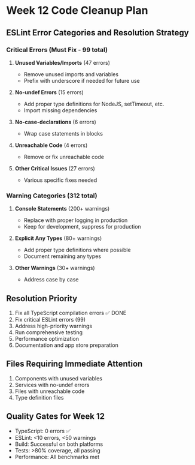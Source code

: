 # Week 12 Code Cleanup Plan

## ESLint Error Categories and Resolution Strategy

### Critical Errors (Must Fix - 99 total)
1. **Unused Variables/Imports** (47 errors)
   - Remove unused imports and variables
   - Prefix with underscore if needed for future use

2. **No-undef Errors** (15 errors)
   - Add proper type definitions for NodeJS, setTimeout, etc.
   - Import missing dependencies

3. **No-case-declarations** (6 errors)
   - Wrap case statements in blocks

4. **Unreachable Code** (4 errors)
   - Remove or fix unreachable code

5. **Other Critical Issues** (27 errors)
   - Various specific fixes needed

### Warning Categories (312 total)
1. **Console Statements** (200+ warnings)
   - Replace with proper logging in production
   - Keep for development, suppress for production

2. **Explicit Any Types** (80+ warnings)
   - Add proper type definitions where possible
   - Document remaining any types

3. **Other Warnings** (30+ warnings)
   - Address case by case

## Resolution Priority
1. Fix all TypeScript compilation errors ✅ DONE
2. Fix critical ESLint errors (99)
3. Address high-priority warnings
4. Run comprehensive testing
5. Performance optimization
6. Documentation and app store preparation

## Files Requiring Immediate Attention
1. Components with unused variables
2. Services with no-undef errors
3. Files with unreachable code
4. Type definition files

## Quality Gates for Week 12
- TypeScript: 0 errors ✅
- ESLint: <10 errors, <50 warnings
- Build: Successful on both platforms
- Tests: >80% coverage, all passing
- Performance: All benchmarks met
